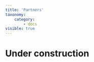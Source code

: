 ```yaml
---
title: 'Partners'
taxonomy:
    category:
        - docs
visible: true
---
```


# Under construction